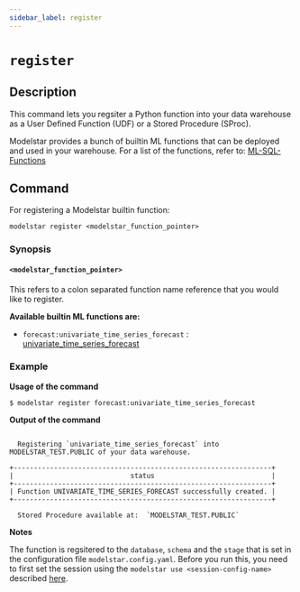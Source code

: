 ```yaml
---
sidebar_label: register
---
```


# `register`

## Description

This command lets you regsiter a Python function into your data warehouse as a User Defined Function (UDF) or a Stored Procedure (SProc). 

Modelstar provides a bunch of builtin ML functions that can be deployed and used in your warehouse. For a list of the functions, refer to: [ML-SQL-Functions](/docs/api/ml-sql-functions/)

## Command

For registering a Modelstar builtin function:

```
modelstar register <modelstar_function_pointer>
```

### Synopsis

#### `<modelstar_function_pointer>`

This refers to a colon separated function name reference that you would like to register. 

**Available builtin ML functions are:**

- `forecast:univariate_time_series_forecast` : [univariate_time_series_forecast](/docs/api/ml-sql-functions/univariant-time-series-forecast)

### Example

**Usage of the command**

```
$ modelstar register forecast:univariate_time_series_forecast
```

**Output of the command**

```

  Registering `univariate_time_series_forecast` into MODELSTAR_TEST.PUBLIC of your data warehouse.

+----------------------------------------------------------------+
|                             status                             |
+----------------------------------------------------------------+
| Function UNIVARIATE_TIME_SERIES_FORECAST successfully created. |
+----------------------------------------------------------------+

  Stored Procedure available at:  `MODELSTAR_TEST.PUBLIC`

```

**Notes**

The function is regsitered to the `database`, `schema` and the `stage` that is set in the configuration file `modelstar.config.yaml`. Before you run this, you need to first set the session using the `modelstar use <session-config-name>` described [here](/docs/api/cli/use).